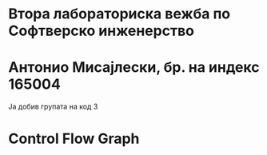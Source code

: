 # Втора лабораториска вежба по Софтверско инженерство

# Aнтонио Мисајлески, бр. на индекс 165004
Ја добив групата на код 3

# Control Flow Graph

